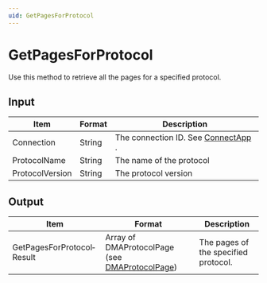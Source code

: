 ```yaml
---
uid: GetPagesForProtocol
---
```


# GetPagesForProtocol

Use this method to retrieve all the pages for a specified protocol.

## Input

| Item            | Format | Description                                                                      |
|-----------------|--------|----------------------------------------------------------------------------------|
| Connection      | String | The connection ID. See [ConnectApp](xref:ConnectApp) . |
| ProtocolName    | String | The name of the protocol                                                         |
| ProtocolVersion | String | The protocol version                                                             |

## Output

| Item                       | Format                                                                                        | Description                          |
|----------------------------|-----------------------------------------------------------------------------------------------|--------------------------------------|
| GetPagesForProtocol­Result | Array of DMAProtocolPage (see [DMAProtocolPage](xref:DMAProtocolPage)) | The pages of the specified protocol. |

